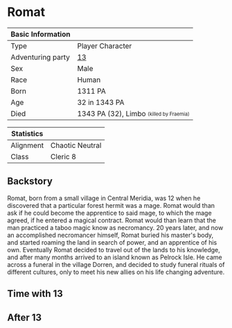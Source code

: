 # Romat

| Basic Information | |
| - | - |
| Type | Player Character |
| Adventuring party | [13](13.md) |
| Sex | Male |
| Race | Human |
| Born | 1311 PA |
| Age | 32 in 1343 PA |
| Died | 1343 PA (32), Limbo <sub><sup>(killed by Fraemia)</sup></sub> |

| Statistics | |
| - | - |
| Alignment | Chaotic Neutral |
| Class | Cleric 8 |

## Backstory

Romat, born from a small village in Central Meridia, was 12 when he discovered that a particular forest hermit was a mage. Romat would than ask if he could become the apprentice to said mage, to which the mage agreed, if he entered a magical contract. Romat would than learn that the man practiced a taboo magic know as necromancy.
20 years later, and now an accomplished necromancer himself, Romat buried his master's body, and started roaming the land in search of power, and an apprentice of his own. Eventually Romat decided to travel out of the lands to his knowledge, and after many months arrived to an island known as Pelrock Isle. He came across a funeral in the village Dorren, and decided to study funeral rituals of different cultures, only to meet his new allies on his life changing adventure.

## Time with 13

## After 13
